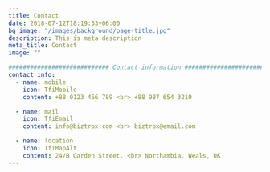 ```yaml
---
title: Contact
date: 2018-07-12T18:19:33+06:00
bg_image: "/images/background/page-title.jpg"
description: This is meta description
meta_title: Contact
image: ""

############################ Contact information ############################
contact_info:
  - name: mobile
    icon: TfiMobile
    content: +88 0123 456 789 <br> +88 987 654 3210

  - name: mail
    icon: TfiEmail
    content: info@biztrox.com <br> biztrox@email.com

  - name: location
    icon: TfiMapAlt
    content: 24/B Garden Street. <br> Northambia, Weals, UK
---
```

